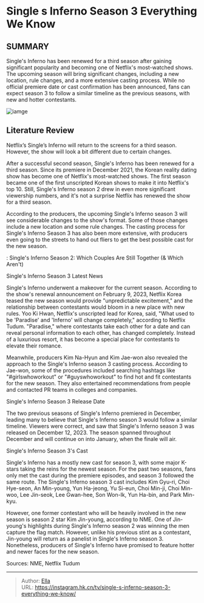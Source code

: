 # Single s Inferno Season 3 Everything We Know


## SUMMARY 



  Single&#39;s Inferno has been renewed for a third season after gaining significant popularity and becoming one of Netflix&#39;s most-watched shows.   The upcoming season will bring significant changes, including a new location, rule changes, and a more extensive casting process.   While no official premiere date or cast confirmation has been announced, fans can expect season 3 to follow a similar timeline as the previous seasons, with new and hotter contestants.  

![iamge](https://static1.srcdn.com/wordpress/wp-content/uploads/2023/07/single-s-inferno-season-3_-everything-we-know.jpg)

## Literature Review
Netflix’s Single’s Inferno will return to the screens for a third season. However, the show will look a bit different due to certain changes. 




After a successful second season, Single&#39;s Inferno has been renewed for a third season. Since its premiere in December 2021, the Korean reality dating show has become one of Netflix&#39;s most-watched shows. The first season became one of the first unscripted Korean shows to make it into Netflix&#39;s top 10. Still, Single&#39;s Inferno season 2 drew in even more significant viewership numbers, and it&#39;s not a surprise Netflix has renewed the show for a third season.




According to the producers, the upcoming Single&#39;s Inferno season 3 will see considerable changes to the show&#39;s format. Some of those changes include a new location and some rule changes. The casting process for Single&#39;s Inferno Season 3 has also been more extensive, with producers even going to the streets to hand out fliers to get the best possible cast for the new season.

 : Single&#39;s Inferno Season 2: Which Couples Are Still Together (&amp; Which Aren&#39;t)​


 Single&#39;s Inferno Season 3 Latest News 

 

Single&#39;s Inferno underwent a makeover for the current season. According to the show&#39;s renewal announcement on February 9, 2023, Netflix Korea teased the new season would provide &#34;unpredictable excitement,&#34; and the relationship between contestants would bloom in a new place with new rules. Yoo Ki Hwan, Netflix&#39;s unscripted lead for Korea, said, &#34;What used to be &#39;Paradise&#39; and &#39;Inferno&#39; will change completely,&#34; according to Netflix Tudum. &#34;Paradise,&#34; where contestants take each other for a date and can reveal personal information to each other, has changed completely. Instead of a luxurious resort, it has become a special place for contestants to elevate their romance.




Meanwhile, producers Kim Na-Hyun and Kim Jae-won also revealed the approach to the Single&#39;s Inferno season 3 casting process. According to Jae-won, some of the procedures included searching hashtags like &#34;#girlswhoworkout&#34; or &#34;#guyswhoworkout&#34; to find hot and fit contestants for the new season. They also entertained recommendations from people and contacted PR teams in colleges and companies.



 Single&#39;s Inferno Season 3 Release Date 
          

The two previous seasons of Single&#39;s Inferno premiered in December, leading many to believe that Single&#39;s Inferno season 3 would follow a similar timeline. Viewers were correct, and saw that Single&#39;s Inferno season 3 was released on December 12, 2023. The season spanned throughout December and will continue on into January, when the finale will air.






 Single&#39;s Inferno Season 3&#39;s Cast 
          

Single&#39;s Inferno has a mostly new cast for season 3, with some major K-stars taking the reins for the newest season. For the past two seasons, fans only met the cast during the premiere episodes, and season 3 followed the same route. The Single&#39;s Inferno season 3 cast includes Kim Gyu-ri, Choi Hye-seon, An Min-young, Yun Ha-jeong, Yu Si-eun, Choi Min-ji, Choi Min-woo, Lee Jin-seok, Lee Gwan-hee, Son Won-Ik, Yun Ha-bin, and Park Min-kyu.

However, one former contestant who will be heavily involved in the new season is season 2 star Kim Jin-young, according to NME. One of Jin-young&#39;s highlights during Single&#39;s Inferno season 2 was winning the men capture the flag match. However, unlike his previous stint as a contestant, Jin-young will return as a panelist in Single&#39;s Inferno season 3. Nonetheless, producers of Single&#39;s Inferno have promised to feature hotter and newer faces for the new season.




Sources: NME, Netflix Tudum



---

> Author: [Ella](https://instagram.hk.cn/)  
> URL: https://instagram.hk.cn/tv/single-s-inferno-season-3-everything-we-know/  

